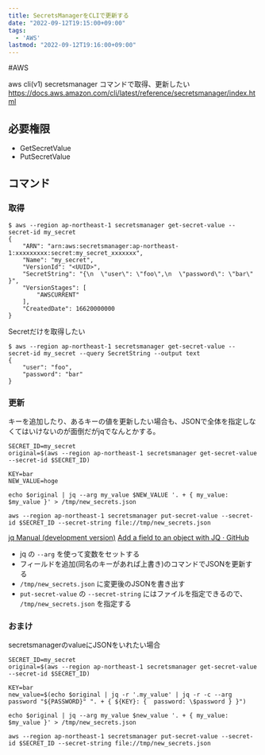 ```yaml
---
title: SecretsManagerをCLIで更新する
date: "2022-09-12T19:15:00+09:00"
tags:
  - 'AWS'
lastmod: "2022-09-12T19:16:00+09:00"
---
```


#AWS


aws cli(v1) secretsmanager コマンドで取得、更新したい
https://docs.aws.amazon.com/cli/latest/reference/secretsmanager/index.html

## 必要権限

- GetSecretValue
- PutSecretValue

## コマンド

### 取得

```shell
$ aws --region ap-northeast-1 secretsmanager get-secret-value --secret-id my_secret
{
    "ARN": "arn:aws:secretsmanager:ap-northeast-1:xxxxxxxxx:secret:my_secret_xxxxxxx",
    "Name": "my_secret",
    "VersionId": "<UUID>",
    "SecretString": "{\n  \"user\": \"foo\",\n  \"password\": \"bar\" }",
    "VersionStages": [
        "AWSCURRENT"
    ],
    "CreatedDate": 16620000000
}
```

Secretだけを取得したい

```shell
$ aws --region ap-northeast-1 secretsmanager get-secret-value --secret-id my_secret --query SecretString --output text
{
    "user": "foo",
    "password": "bar"
}
```


### 更新

キーを追加したり、あるキーの値を更新したい場合も、JSONで全体を指定しなくてはいけないのが面倒だがjqでなんとかする。

```shell
SECRET_ID=my_secret
original=$(aws --region ap-northeast-1 secretsmanager get-secret-value --secret-id $SECRET_ID)

KEY=bar
NEW_VALUE=hoge

echo $original | jq --arg my_value $NEW_VALUE '. + { my_value: $my_value }' > /tmp/new_secrets.json

aws --region ap-northeast-1 secretsmanager put-secret-value --secret-id $SECRET_ID --secret-string file://tmp/new_secrets.json

```

[jq Manual (development version)](https://stedolan.github.io/jq/manual/#Invokingjq)
[Add a field to an object with JQ · GitHub](https://gist.github.com/joar/776b7d176196592ed5d8)
- jq の `--arg` を使って変数をセットする
- フィールドを追加(同名のキーがあれば上書き)のコマンドでJSONを更新する
- `/tmp/new_secrets.json` に変更後のJSONを書き出す
- `put-secret-value` の `--secret-string` にはファイルを指定できるので、 `/tmp/new_secrets.json` を指定する


### おまけ

secretsmanagerのvalueにJSONをいれたい場合

```shell
SECRET_ID=my_secret
original=$(aws --region ap-northeast-1 secretsmanager get-secret-value --secret-id $SECRET_ID)

KEY=bar
new_value=$(echo $original | jq -r '.my_value' | jq -r -c --arg password "${PASSWORD}" ". + { ${KEY}: {  password: \$password } }")

echo $original | jq --arg my_value $new_value '. + { my_value: $my_value }' > /tmp/new_secrets.json

aws --region ap-northeast-1 secretsmanager put-secret-value --secret-id $SECRET_ID --secret-string file://tmp/new_secrets.json
```
